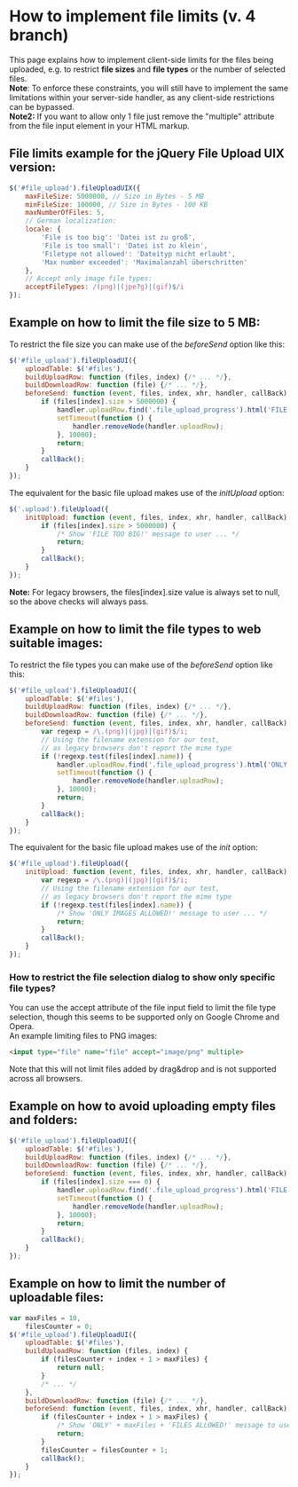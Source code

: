 # How to implement file limits (v. 4 branch)

This page explains how to implement client-side limits for the files being uploaded, e.g. to restrict **file sizes** and **file types** or the number of selected files.  
**Note**: To enforce these constraints, you will still have to implement the same limitations within your server-side handler, as any client-side restrictions can be bypassed.  
**Note2:** If you want to allow only 1 file just remove the "multiple" attribute from the file input element in your HTML markup.

## File limits example for the jQuery File Upload UIX version:
```js
$('#file_upload').fileUploadUIX({
    maxFileSize: 5000000, // Size in Bytes - 5 MB
    minFileSize: 100000, // Size in Bytes - 100 KB
    maxNumberOfFiles: 5,
    // German localization:
    locale: {
        'File is too big': 'Datei ist zu groß',
        'File is too small': 'Datei ist zu klein',
        'Filetype not allowed': 'Dateityp nicht erlaubt',
        'Max number exceeded': 'Maximalanzahl überschritten'
    },
    // Accept only image file types:
    acceptFileTypes: /(png)|(jpe?g)|(gif)$/i
});
```

## Example on how to limit the file size to 5 MB:
To restrict the file size you can make use of the *beforeSend* option like this:
```js
$('#file_upload').fileUploadUI({
    uploadTable: $('#files'),
    buildUploadRow: function (files, index) {/* ... */},
    buildDownloadRow: function (file) {/* ... */},
    beforeSend: function (event, files, index, xhr, handler, callBack) {
        if (files[index].size > 5000000) {
            handler.uploadRow.find('.file_upload_progress').html('FILE TOO BIG!');
            setTimeout(function () {
                handler.removeNode(handler.uploadRow);
            }, 10000);
            return;
        }
        callBack();
    }
});
```

The equivalent for the basic file upload makes use of the *initUpload* option:
```js
$('.upload').fileUpload({
    initUpload: function (event, files, index, xhr, handler, callBack) {
        if (files[index].size > 5000000) {
            /* Show 'FILE TOO BIG!' message to user ... */
            return;
        }
        callBack();
    }
});
```

**Note:** For legacy browsers, the files[index].size value is always set to null, so the above checks will always pass.

## Example on how to limit the file types to web suitable images:
To restrict the file types you can make use of the *beforeSend* option like this:
```js
$('#file_upload').fileUploadUI({
    uploadTable: $('#files'),
    buildUploadRow: function (files, index) {/* ... */},
    buildDownloadRow: function (file) {/* ... */},
    beforeSend: function (event, files, index, xhr, handler, callBack) {
        var regexp = /\.(png)|(jpg)|(gif)$/i;
        // Using the filename extension for our test,
        // as legacy browsers don't report the mime type
        if (!regexp.test(files[index].name)) {
            handler.uploadRow.find('.file_upload_progress').html('ONLY IMAGES ALLOWED!');
            setTimeout(function () {
                handler.removeNode(handler.uploadRow);
            }, 10000);
            return;
        }
        callBack();
    }
});
```

The equivalent for the basic file upload makes use of the *init* option:
```js
$('#file_upload').fileUpload({
    initUpload: function (event, files, index, xhr, handler, callBack) {
        var regexp = /\.(png)|(jpg)|(gif)$/i;
        // Using the filename extension for our test,
        // as legacy browsers don't report the mime type
        if (!regexp.test(files[index].name)) {
            /* Show 'ONLY IMAGES ALLOWED!' message to user ... */
            return;
        }
        callBack();
    }
});
```

### How to restrict the file selection dialog to show only specific file types?
You can use the accept attribute of the file input field to limit the file type selection, though this seems to be supported only on Google Chrome and Opera.  
An example limiting files to PNG images:

```html
<input type="file" name="file" accept="image/png" multiple>
```

Note that this will not limit files added by drag&drop and is not supported across all browsers.

## Example on how to avoid uploading empty files and folders:
```js
$('#file_upload').fileUploadUI({
    uploadTable: $('#files'),
    buildUploadRow: function (files, index) {/* ... */},
    buildDownloadRow: function (file) {/* ... */},
    beforeSend: function (event, files, index, xhr, handler, callBack) {
        if (files[index].size === 0) {
            handler.uploadRow.find('.file_upload_progress').html('FILE IS EMPTY!');
            setTimeout(function () {
                handler.removeNode(handler.uploadRow);
            }, 10000);
            return;
        }
        callBack();
    }
});
```

## Example on how to limit the number of uploadable files:
```js
var maxFiles = 10,
    filesCounter = 0;
$('#file_upload').fileUploadUI({
    uploadTable: $('#files'),
    buildUploadRow: function (files, index) {
        if (filesCounter + index + 1 > maxFiles) {
            return null;
        }
        /* ... */
    },
    buildDownloadRow: function (file) {/* ... */},
    beforeSend: function (event, files, index, xhr, handler, callBack) {
        if (filesCounter + index + 1 > maxFiles) {
            /* Show 'ONLY' + maxFiles + 'FILES ALLOWED!' message to user ... */
            return;
        }
        filesCounter = filesCounter + 1;
        callBack();
    }
});
```
